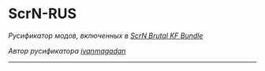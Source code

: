 # ScrN-RUS

*Русификатор модов, включенных в [ScrN Brutal KF Bundle](https://steamcommunity.com/groups/ScrNBalance/discussions/2/483368526570475472/)*

*Автор русификатора [ivanmagadan](https://steamcommunity.com/id/ivanmagadan/)*

---
